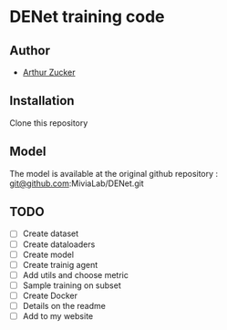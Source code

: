 # DENet training code 

## Author 
- [Arthur Zucker](https://github.com/ArthurZucker)

## Installation 
Clone this repository 

## Model 
The model is available at the original github repository : git@github.com:MiviaLab/DENet.git


## TODO 

- [ ] Create dataset
- [ ] Create dataloaders
- [ ] Create model 
- [ ] Create trainig agent
- [ ] Add utils and choose metric 
- [ ] Sample training on subset 
- [ ] Create Docker 
- [ ] Details on the readme 
- [ ] Add to my website 
